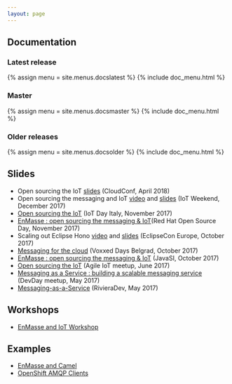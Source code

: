 ```yaml
---
layout: page
---
```

## Documentation

### Latest release

{% assign menu = site.menus.docslatest %}
{% include doc_menu.html %}

### Master

{% assign menu = site.menus.docsmaster %}
{% include doc_menu.html %}

### Older releases

{% assign menu = site.menus.docsolder %}
{% include doc_menu.html %}

## Slides

* Open sourcing the IoT [slides](https://www.slideshare.net/paolopat/open-sourcing-the-iot-93787899) (CloudConf, April 2018)
* Open sourcing the messaging and IoT [video](https://www.youtube.com/watch?v=ZIp9EPQ25eM) and [slides](https://www.slideshare.net/paolopat/open-sourcing-the-messaging-and-iot) (IoT Weekend, December 2017)
* [Open sourcing the IoT](https://www.slideshare.net/paolopat/open-sourcing-the-iot) (IoT Day Italy, November 2017)
* [EnMasse : open sourcing the messaging & IoT](https://www.slideshare.net/paolopat/enmasse-open-sourcing-the-messaging-iot-81861295)(Red Hat Open Source Day, November 2017)
* Scaling out Eclipse Hono [video](https://www.youtube.com/watch?v=ht90EqXnV-o) and [slides](https://www.slideshare.net/dejanb/scaling-out-eclipse-hono) (EclipseCon Europe, October 2017)
* [Messaging for the cloud](https://www.slideshare.net/dejanb/messaging-for-the-cloud) (Voxxed Days Belgrad, October 2017)
* [EnMasse : open sourcing the messaging & IoT](https://www.slideshare.net/paolopat/enmasse-open-sourcing-the-messaging-iot) (JavaSI, October 2017)
* [Open sourcing the IoT](https://www.slideshare.net/paolopat/open-sourcing-the-iot-enmasse-running-on-kubernetes) (Agile IoT meetup, June 2017)
* [Messaging as a Service : building a scalable messaging service](https://www.slideshare.net/paolopat/messaging-as-a-service-building-a-scalable-messaging-service) (DevDay meetup, May 2017)
* [Messaging-as-a-Service](https://www.slideshare.net/UlfLilleengen/rivieradev-75928765) (RivieraDev, May 2017)


## Workshops

* [EnMasse and IoT Workshop](https://github.com/EnMasseProject/enmasse-workshop/)

## Examples

* [EnMasse and Camel](https://github.com/abouchama/camel-enmasse-amqps)
* [OpenShift AMQP Clients](https://github.com/lulf/openshift-amqp-clients)
